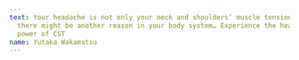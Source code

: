 ```yaml
---
text: Your headache is not only your neck and shoulders’ muscle tension, also
  there might be another reason in your body system… Experience the healing
  power of CST
name: Yutaka Wakamatsu
---
```

